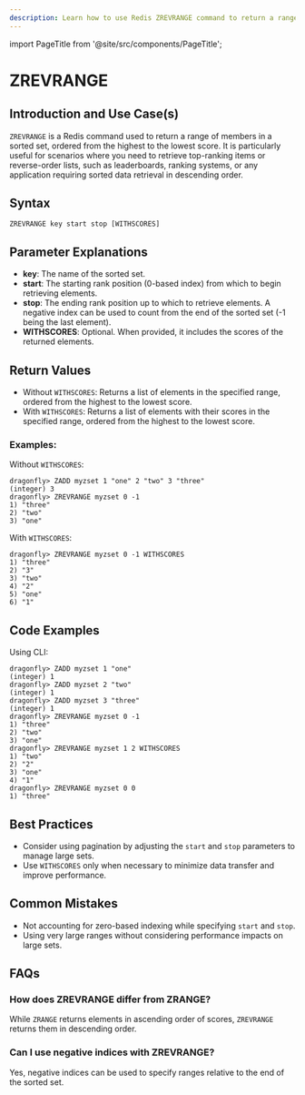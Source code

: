 ```yaml
---
description: Learn how to use Redis ZREVRANGE command to return a range of members in a sorted set, by index, with scores ordered from high to low.
---
```


import PageTitle from '@site/src/components/PageTitle';

# ZREVRANGE

<PageTitle title="Redis ZREVRANGE Explained (Better Than Official Docs)" />

## Introduction and Use Case(s)

`ZREVRANGE` is a Redis command used to return a range of members in a sorted set, ordered from the highest to the lowest score. It is particularly useful for scenarios where you need to retrieve top-ranking items or reverse-order lists, such as leaderboards, ranking systems, or any application requiring sorted data retrieval in descending order.

## Syntax

```plaintext
ZREVRANGE key start stop [WITHSCORES]
```

## Parameter Explanations

- **key**: The name of the sorted set.
- **start**: The starting rank position (0-based index) from which to begin retrieving elements.
- **stop**: The ending rank position up to which to retrieve elements. A negative index can be used to count from the end of the sorted set (-1 being the last element).
- **WITHSCORES**: Optional. When provided, it includes the scores of the returned elements.

## Return Values

- Without `WITHSCORES`: Returns a list of elements in the specified range, ordered from the highest to the lowest score.
- With `WITHSCORES`: Returns a list of elements with their scores in the specified range, ordered from the highest to the lowest score.

### Examples:

Without `WITHSCORES`:

```cli
dragonfly> ZADD myzset 1 "one" 2 "two" 3 "three"
(integer) 3
dragonfly> ZREVRANGE myzset 0 -1
1) "three"
2) "two"
3) "one"
```

With `WITHSCORES`:

```cli
dragonfly> ZREVRANGE myzset 0 -1 WITHSCORES
1) "three"
2) "3"
3) "two"
4) "2"
5) "one"
6) "1"
```

## Code Examples

Using CLI:

```cli
dragonfly> ZADD myzset 1 "one"
(integer) 1
dragonfly> ZADD myzset 2 "two"
(integer) 1
dragonfly> ZADD myzset 3 "three"
(integer) 1
dragonfly> ZREVRANGE myzset 0 -1
1) "three"
2) "two"
3) "one"
dragonfly> ZREVRANGE myzset 1 2 WITHSCORES
1) "two"
2) "2"
3) "one"
4) "1"
dragonfly> ZREVRANGE myzset 0 0
1) "three"
```

## Best Practices

- Consider using pagination by adjusting the `start` and `stop` parameters to manage large sets.
- Use `WITHSCORES` only when necessary to minimize data transfer and improve performance.

## Common Mistakes

- Not accounting for zero-based indexing while specifying `start` and `stop`.
- Using very large ranges without considering performance impacts on large sets.

## FAQs

### How does ZREVRANGE differ from ZRANGE?

While `ZRANGE` returns elements in ascending order of scores, `ZREVRANGE` returns them in descending order.

### Can I use negative indices with ZREVRANGE?

Yes, negative indices can be used to specify ranges relative to the end of the sorted set.
